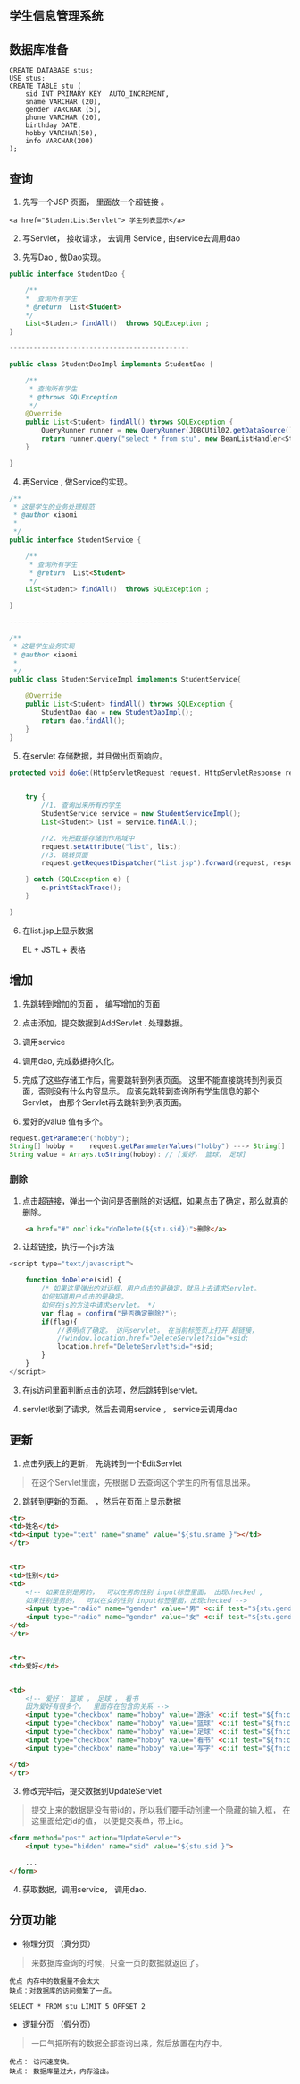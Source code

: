 ## 学生信息管理系统

## 数据库准备
```
CREATE DATABASE stus;
USE stus;
CREATE TABLE stu (
	sid INT PRIMARY KEY  AUTO_INCREMENT,
	sname VARCHAR (20),
	gender VARCHAR (5),
	phone VARCHAR (20),
	birthday DATE,
	hobby VARCHAR(50),
	info VARCHAR(200)
);
```
## 查询

1.    先写一个JSP 页面， 里面放一个超链接 。 
```
<a href="StudentListServlet"> 学生列表显示</a>
```
2.    写Servlet， 接收请求， 去调用 Service  , 由service去调用dao

3.    先写Dao , 做Dao实现。
```java
public interface StudentDao {

	/**
	*  查询所有学生
	* @return  List<Student>
	*/
	List<Student> findAll()  throws SQLException ;
}

---------------------------------------------

public class StudentDaoImpl implements StudentDao {

	/**
	 * 查询所有学生
	 * @throws SQLException 
	 */
	@Override
	public List<Student> findAll() throws SQLException {
		QueryRunner runner = new QueryRunner(JDBCUtil02.getDataSource());
		return runner.query("select * from stu", new BeanListHandler<Student>(Student.class));
	}

}	
```

4. 再Service , 做Service的实现。
```java
/**
 * 这是学生的业务处理规范
 * @author xiaomi
 *
 */
public interface StudentService {

	/**
	 * 查询所有学生
	 * @return  List<Student>
	 */
	List<Student> findAll()  throws SQLException ;

}

------------------------------------------

/**
 * 这是学生业务实现
 * @author xiaomi
 *
 */
public class StudentServiceImpl implements StudentService{

	@Override
	public List<Student> findAll() throws SQLException {
		StudentDao dao = new StudentDaoImpl();
		return dao.findAll();
	}
}
```

5. 在servlet 存储数据，并且做出页面响应。
```java
protected void doGet(HttpServletRequest request, HttpServletResponse response) throws ServletException, IOException {

		
	try {
		//1. 查询出来所有的学生
		StudentService service = new StudentServiceImpl();
		List<Student> list = service.findAll();

		//2. 先把数据存储到作用域中
		request.setAttribute("list", list);
		//3. 跳转页面
		request.getRequestDispatcher("list.jsp").forward(request, response);

	} catch (SQLException e) {
		e.printStackTrace();
	}

}
```
6. 在list.jsp上显示数据

   EL + JSTL  + 表格


## 增加 

1. 先跳转到增加的页面 ， 编写增加的页面

2. 点击添加，提交数据到AddServlet . 处理数据。

3. 调用service

4. 调用dao, 完成数据持久化。

5. 完成了这些存储工作后，需要跳转到列表页面。 这里不能直接跳转到列表页面，否则没有什么内容显示。 应该先跳转到查询所有学生信息的那个Servlet， 由那个Servlet再去跳转到列表页面。

6. 爱好的value 值有多个。

```java
request.getParameter("hobby");
String[] hobby = 	request.getParameterValues("hobby") ---> String[] 
String value = Arrays.toString(hobby): // [爱好， 篮球， 足球]
```

### 删除

1. 点击超链接，弹出一个询问是否删除的对话框，如果点击了确定，那么就真的删除。

```html
	<a href="#" onclick="doDelete(${stu.sid})">删除</a>
```

2. 让超链接，执行一个js方法

```javascript
<script type="text/javascript">

	function doDelete(sid) {
		/* 如果这里弹出的对话框，用户点击的是确定，就马上去请求Servlet。 
		如何知道用户点击的是确定。
		如何在js的方法中请求servlet。 */
		var flag = confirm("是否确定删除?");
		if(flag){
			//表明点了确定。 访问servlet。 在当前标签页上打开 超链接，
			//window.location.href="DeleteServlet?sid="+sid;
			location.href="DeleteServlet?sid="+sid;
		}
	}
</script>
```

3. 在js访问里面判断点击的选项，然后跳转到servlet。

4. servlet收到了请求，然后去调用service ， service去调用dao


## 更新

1. 点击列表上的更新， 先跳转到一个EditServlet 

> 在这个Servlet里面，先根据ID 去查询这个学生的所有信息出来。

2. 跳转到更新的页面。 ，然后在页面上显示数据

```html
<tr>
<td>姓名</td>
<td><input type="text" name="sname" value="${stu.sname }"></td>
</tr>


<tr>
<td>性别</td>
<td>
	<!-- 如果性别是男的，  可以在男的性别 input标签里面， 出现checked ,
	如果性别是男的，  可以在女的性别 input标签里面，出现checked -->
	<input type="radio" name="gender" value="男" <c:if test="${stu.gender == '男'}">checked</c:if>>男
	<input type="radio" name="gender" value="女" <c:if test="${stu.gender == '女'}">checked</c:if>>女
</td>
</tr>


<tr>
<td>爱好</td>


<td>
	<!-- 爱好： 篮球 ， 足球 ， 看书 
	因为爱好有很多个，  里面存在包含的关系 -->
	<input type="checkbox" name="hobby" value="游泳" <c:if test="${fn:contains(stu.hobby,'游泳') }">checked</c:if>>游泳
	<input type="checkbox" name="hobby" value="篮球" <c:if test="${fn:contains(stu.hobby,'篮球') }">checked</c:if>>篮球
	<input type="checkbox" name="hobby" value="足球" <c:if test="${fn:contains(stu.hobby,'足球') }">checked</c:if>>足球
	<input type="checkbox" name="hobby" value="看书" <c:if test="${fn:contains(stu.hobby,'看书') }">checked</c:if>>看书
	<input type="checkbox" name="hobby" value="写字" <c:if test="${fn:contains(stu.hobby,'写字') }">checked</c:if>>写字

</td>
</tr>
```

3. 修改完毕后，提交数据到UpdateServlet

> 提交上来的数据是没有带id的，所以我们要手动创建一个隐藏的输入框， 在这里面给定id的值， 以便提交表单，带上id。 
```html
<form method="post" action="UpdateServlet">
	<input type="hidden" name="sid" value="${stu.sid }">

	...
</form>
```

4. 获取数据，调用service， 调用dao.


## 分页功能

* 物理分页 （真分页）

> 来数据库查询的时候，只查一页的数据就返回了。  

 	优点 内存中的数据量不会太大
	缺点：对数据库的访问频繁了一点。
	
```
SELECT * FROM stu LIMIT	5 OFFSET 2 
```

* 逻辑分页 （假分页）

> 一口气把所有的数据全部查询出来，然后放置在内存中。 

	优点： 访问速度快。
	缺点： 数据库量过大，内存溢出。
